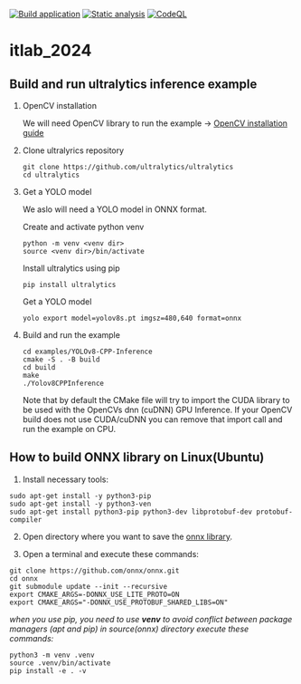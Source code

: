 [![Build application](https://github.com/embedded-dev-research/itlab_2024/actions/workflows/main.yml/badge.svg)](https://github.com/embedded-dev-research/itlab_2024/actions/workflows/main.yml)
[![Static analysis](https://github.com/embedded-dev-research/itlab_2024/actions/workflows/static-analysis.yml/badge.svg)](https://github.com/embedded-dev-research/itlab_2024/actions/workflows/static-analysis.yml)
[![CodeQL](https://github.com/embedded-dev-research/itlab_2024/actions/workflows/codeql-analysis.yml/badge.svg)](https://github.com/embedded-dev-research/itlab_2024/actions/workflows/codeql-analysis.yml)

# itlab_2024


## Build and run ultralytics inference example

1. OpenCV installation
   
   We will need OpenCV library to run the example -> [OpenCV installation guide](https://docs.opencv.org/4.10.0/d7/d9f/tutorial_linux_install.html)

2. Clone ultralyrics repository
   ```
   git clone https://github.com/ultralytics/ultralytics
   cd ultralytics
   ```
    
4. Get a YOLO model
   
   We aslo will need a YOLO model in ONNX format.
   
   Create and activate python venv
   ```
   python -m venv <venv dir>
   source <venv dir>/bin/activate
   ```

   Install ultralytics using pip
   ```
   pip install ultralytics
   ```

   Get a YOLO model
   ```
   yolo export model=yolov8s.pt imgsz=480,640 format=onnx
   ```

5. Build and run the example
   ```
   cd examples/YOLOv8-CPP-Inference
   cmake -S . -B build
   cd build
   make
   ./Yolov8CPPInference
   ```
    
   Note that by default the CMake file will try to import the CUDA library to be used with the OpenCVs dnn (cuDNN) GPU Inference.
   If your OpenCV build does not use CUDA/cuDNN you can remove that import call and run the example on CPU.

## How to build ONNX library on Linux(Ubuntu)

1. Install necessary tools:
  ```
  sudo apt-get install -y python3-pip
  sudo apt-get install -y python3-ven
  sudo apt-get install python3-pip python3-dev libprotobuf-dev protobuf-compiler
  ```

2. Open directory where you want to save the [onnx library](https://github.com/onnx/onnx.git).

3. Open a terminal and execute these commands:
  ```
  git clone https://github.com/onnx/onnx.git
  cd onnx
  git submodule update --init --recursive
  export CMAKE_ARGS=-DONNX_USE_LITE_PROTO=ON
  export CMAKE_ARGS="-DONNX_USE_PROTOBUF_SHARED_LIBS=ON"
  ```
*when you use pip, you need to use **venv** to avoid conflict between package managers (apt and pip)*
*in source(onnx) directory execute these commands:*
  ```
  python3 -m venv .venv
  source .venv/bin/activate
  pip install -e . -v
  ```
